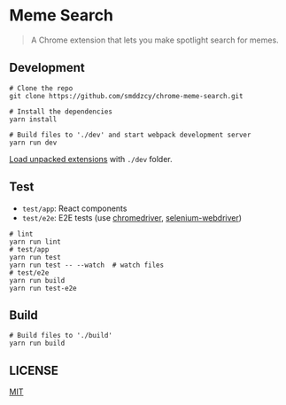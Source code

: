 # Meme Search

> A Chrome extension that lets you make spotlight search for memes.

## Development

```
# Clone the repo
git clone https://github.com/smddzcy/chrome-meme-search.git

# Install the dependencies
yarn install

# Build files to './dev' and start webpack development server
yarn run dev
```

[Load unpacked extensions](https://developer.chrome.com/extensions/getstarted#unpacked) with `./dev` folder.

## Test

- `test/app`: React components
- `test/e2e`: E2E tests (use [chromedriver](https://www.npmjs.com/package/chromedriver), [selenium-webdriver](https://www.npmjs.com/package/selenium-webdriver))

```
# lint
yarn run lint
# test/app
yarn run test
yarn run test -- --watch  # watch files
# test/e2e
yarn run build
yarn run test-e2e
```

## Build

```
# Build files to './build'
yarn run build
```

## LICENSE
[MIT](https://github.com/smddzcy/chrome-meme-search/blob/master/LICENSE)
